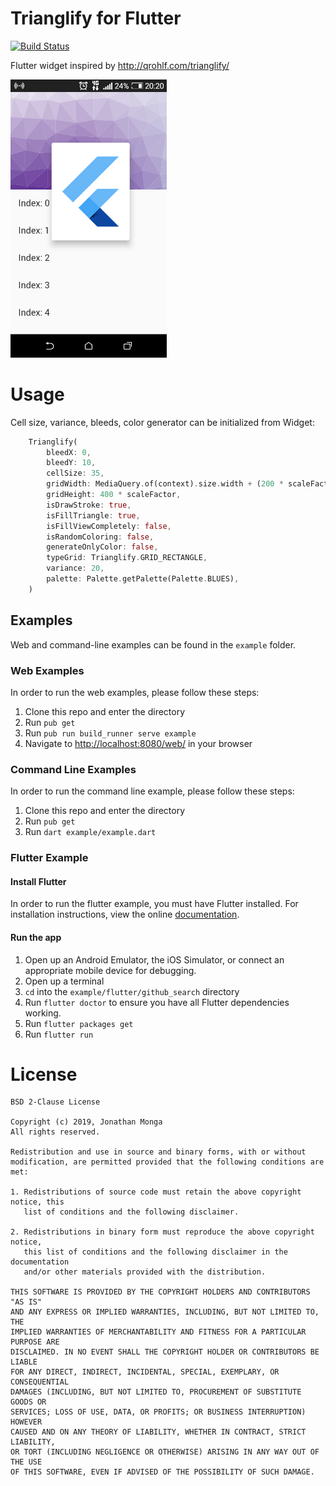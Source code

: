 # Trianglify for Flutter

[![Build Status](https://travis-ci.org/JonathanMonga/flutter_trianglify.svg?branch=master)](https://travis-ci.org/JonathanMonga/flutter_trianglify)

Flutter widget inspired by http://qrohlf.com/trianglify/

<img src="screenshots/screenshot.png " alt="Demo Screenshot" width="250" />

# Usage

Cell size, variance, bleeds, color generator can be initialized from Widget:

```dart
    Trianglify(
        bleedX: 0,
        bleedY: 10,
        cellSize: 35,
        gridWidth: MediaQuery.of(context).size.width + (200 * scaleFactor),
        gridHeight: 400 * scaleFactor,
        isDrawStroke: true,
        isFillTriangle: true,
        isFillViewCompletely: false,
        isRandomColoring: false,
        generateOnlyColor: false,
        typeGrid: Trianglify.GRID_RECTANGLE,
        variance: 20,
        palette: Palette.getPalette(Palette.BLUES),
    )
```

## Examples

Web and command-line examples can be found in the `example` folder.

### Web Examples

In order to run the web examples, please follow these steps:

1. Clone this repo and enter the directory
2. Run `pub get`
3. Run `pub run build_runner serve example`
4. Navigate to [http://localhost:8080/web/](http://localhost:8080/web/) in your browser

### Command Line Examples

In order to run the command line example, please follow these steps:

1. Clone this repo and enter the directory
2. Run `pub get`
3. Run `dart example/example.dart`

### Flutter Example

#### Install Flutter

In order to run the flutter example, you must have Flutter installed. For installation instructions, view the online
[documentation](https://flutter.io/).

#### Run the app

1. Open up an Android Emulator, the iOS Simulator, or connect an appropriate mobile device for debugging.
2. Open up a terminal
3. `cd` into the `example/flutter/github_search` directory
4. Run `flutter doctor` to ensure you have all Flutter dependencies working.
5. Run `flutter packages get`
6. Run `flutter run`

# License

    BSD 2-Clause License

    Copyright (c) 2019, Jonathan Monga
    All rights reserved.

    Redistribution and use in source and binary forms, with or without
    modification, are permitted provided that the following conditions are met:

    1. Redistributions of source code must retain the above copyright notice, this
       list of conditions and the following disclaimer.

    2. Redistributions in binary form must reproduce the above copyright notice,
       this list of conditions and the following disclaimer in the documentation
       and/or other materials provided with the distribution.

    THIS SOFTWARE IS PROVIDED BY THE COPYRIGHT HOLDERS AND CONTRIBUTORS "AS IS"
    AND ANY EXPRESS OR IMPLIED WARRANTIES, INCLUDING, BUT NOT LIMITED TO, THE
    IMPLIED WARRANTIES OF MERCHANTABILITY AND FITNESS FOR A PARTICULAR PURPOSE ARE
    DISCLAIMED. IN NO EVENT SHALL THE COPYRIGHT HOLDER OR CONTRIBUTORS BE LIABLE
    FOR ANY DIRECT, INDIRECT, INCIDENTAL, SPECIAL, EXEMPLARY, OR CONSEQUENTIAL
    DAMAGES (INCLUDING, BUT NOT LIMITED TO, PROCUREMENT OF SUBSTITUTE GOODS OR
    SERVICES; LOSS OF USE, DATA, OR PROFITS; OR BUSINESS INTERRUPTION) HOWEVER
    CAUSED AND ON ANY THEORY OF LIABILITY, WHETHER IN CONTRACT, STRICT LIABILITY,
    OR TORT (INCLUDING NEGLIGENCE OR OTHERWISE) ARISING IN ANY WAY OUT OF THE USE
    OF THIS SOFTWARE, EVEN IF ADVISED OF THE POSSIBILITY OF SUCH DAMAGE.

